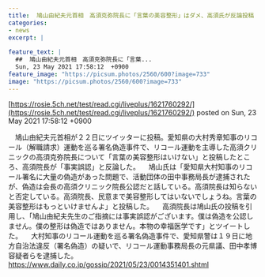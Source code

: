 ```yaml
---
title:  鳩山由紀夫元首相　高須克弥院長に「言葉の美容整形」はダメ、高須氏が反論投稿  
categories:
- news
excerpt: |
  
feature_text: |
  ##  鳩山由紀夫元首相　高須克弥院長に「言葉...
  Sun, 23 May 2021 17:58:12  +0900
feature_image: "https://picsum.photos/2560/600?image=733"
image: "https://picsum.photos/2560/600?image=733"
---
```


[https://rosie.5ch.net/test/read.cgi/liveplus/1621760292/](https://rosie.5ch.net/test/read.cgi/liveplus/1621760292/)
posted on Sun, 23 May 2021 17:58:12  +0900

<!--more-->

　鳩山由紀夫元首相が２２日にツイッターに投稿。愛知県の大村秀章知事のリコール（解職請求）運動を巡る署名偽造事件で、リコール運動を主導した高須クリニックの高須克弥院長について「言葉の美容整形はいけない」と投稿したところ、高須院長が「事実誤認」と反論した。 　鳩山氏は「愛知県大村知事のリコール署名に大量の偽造があった問題で、活動団体の田中事務局長が逮捕されたが、偽造は会長の高須クリニック院長公認だと話している。高須院長は知らないと否定している。高須院長、民意まで美容整形してはいないでしょうね。言葉の美容整形はもっといけませんよ」と投稿した。 　高須院長は鳩山氏の投稿を引用し、「鳩山由紀夫先生のご指摘には事実誤認がございます。僕は偽造を公認しません。僕の整形は偽造ではありません。本物の幸福医学です」とツイートした。 　大村知事のリコール運動を巡る署名偽造事件で、愛知県警は１９日に地方自治法違反（署名偽造）の疑いで、リコール運動事務局長の元県議、田中孝博容疑者らを逮捕した。 　https://www.daily.co.jp/gossip/2021/05/23/0014351401.shtml
